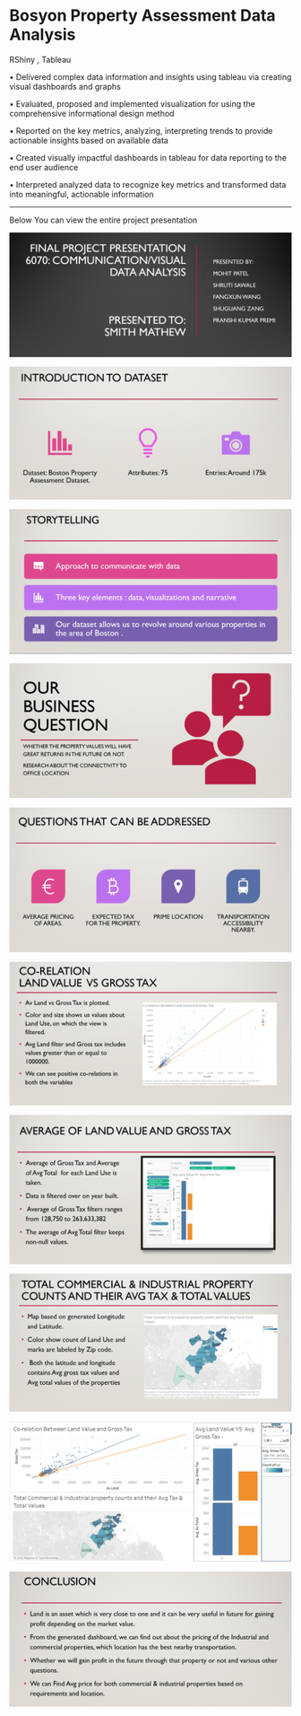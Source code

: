 # Bosyon Property Assessment Data Analysis
RShiny , Tableau

•	Delivered complex data information and insights using tableau via creating visual dashboards and graphs 

•	Evaluated, proposed and implemented visualization for using the comprehensive informational design method

•	Reported on the key metrics, analyzing, interpreting trends to provide actionable insights based on available data

•	Created visually impactful dashboards in tableau for data reporting to the end user audience

•	Interpreted analyzed data to recognize key metrics and transformed data into meaningful, actionable information

-----------------------------------------------------

Below You can view the entire project presentation 

![alt tag](https://github.com/MohitPatel911/Property-Assessment-Boston/blob/master/Final%20PPT/Intoduction.PNG)

![alt tag](https://github.com/MohitPatel911/Property-Assessment-Boston/blob/master/Final%20PPT/data_over_view.PNG)

![alt tag](https://github.com/MohitPatel911/Property-Assessment-Boston/blob/master/Final%20PPT/Storytellying.PNG)

![alt tag](https://github.com/MohitPatel911/Property-Assessment-Boston/blob/master/Final%20PPT/business_question.PNG)

![alt tag](https://github.com/MohitPatel911/Property-Assessment-Boston/blob/master/Final%20PPT/future%20scope.PNG)

![alt tag](https://github.com/MohitPatel911/Property-Assessment-Boston/blob/master/Final%20PPT/co-relation.PNG)

![alt tag](https://github.com/MohitPatel911/Property-Assessment-Boston/blob/master/Final%20PPT/Avg_land_value.PNG)

![alt tag](https://github.com/MohitPatel911/Property-Assessment-Boston/blob/master/Final%20PPT/heat_Map.PNG)

![alt tag](https://github.com/MohitPatel911/Property-Assessment-Boston/blob/master/Final%20PPT/final_dashboard.PNG)

![alt tag](https://github.com/MohitPatel911/Property-Assessment-Boston/blob/master/Final%20PPT/conclusion.PNG)
